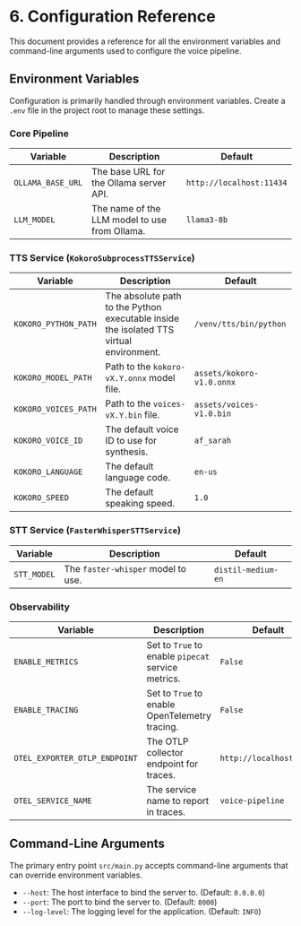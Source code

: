 # 6. Configuration Reference

This document provides a reference for all the environment variables and command-line arguments used to configure the voice pipeline.

## Environment Variables

Configuration is primarily handled through environment variables. Create a `.env` file in the project root to manage these settings.

### Core Pipeline
| Variable | Description | Default |
| --- | --- | --- |
| `OLLAMA_BASE_URL` | The base URL for the Ollama server API. | `http://localhost:11434` |
| `LLM_MODEL` | The name of the LLM model to use from Ollama. | `llama3-8b` |

### TTS Service (`KokoroSubprocessTTSService`)
| Variable | Description | Default |
| --- | --- | --- |
| `KOKORO_PYTHON_PATH` | The absolute path to the Python executable inside the isolated TTS virtual environment. | `/venv/tts/bin/python` |
| `KOKORO_MODEL_PATH` | Path to the `kokoro-vX.Y.onnx` model file. | `assets/kokoro-v1.0.onnx` |
| `KOKORO_VOICES_PATH` | Path to the `voices-vX.Y.bin` file. | `assets/voices-v1.0.bin` |
| `KOKORO_VOICE_ID` | The default voice ID to use for synthesis. | `af_sarah` |
| `KOKORO_LANGUAGE` | The default language code. | `en-us` |
| `KOKORO_SPEED` | The default speaking speed. | `1.0` |

### STT Service (`FasterWhisperSTTService`)
| Variable | Description | Default |
| --- | --- | --- |
| `STT_MODEL` | The `faster-whisper` model to use. | `distil-medium-en` |

### Observability
| Variable | Description | Default |
| --- | --- | --- |
| `ENABLE_METRICS` | Set to `True` to enable `pipecat` service metrics. | `False` |
| `ENABLE_TRACING` | Set to `True` to enable OpenTelemetry tracing. | `False` |
| `OTEL_EXPORTER_OTLP_ENDPOINT`| The OTLP collector endpoint for traces. | `http://localhost:4317` |
| `OTEL_SERVICE_NAME` | The service name to report in traces. | `voice-pipeline` |

## Command-Line Arguments

The primary entry point `src/main.py` accepts command-line arguments that can override environment variables.

*   `--host`: The host interface to bind the server to. (Default: `0.0.0.0`)
*   `--port`: The port to bind the server to. (Default: `8000`)
*   `--log-level`: The logging level for the application. (Default: `INFO`) 